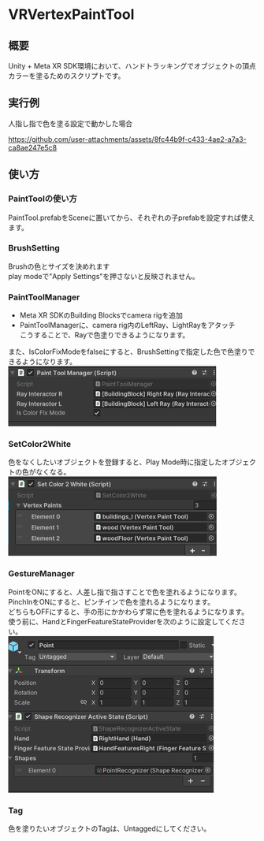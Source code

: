 # VRVertexPaintTool

## 概要
Unity + Meta XR SDK環境において、ハンドトラッキングでオブジェクトの頂点カラーを塗るためのスクリプトです。

## 実行例
人指し指で色を塗る設定で動かした場合

https://github.com/user-attachments/assets/8fc44b9f-c433-4ae2-a7a3-ca8ae247e5c8

## 使い方
### PaintToolの使い方
PaintTool.prefabをSceneに置いてから、それぞれの子prefabを設定すれば使えます。

### BrushSetting
Brushの色とサイズを決めれます  
play modeで"Apply Settings"を押さないと反映されません。  

### PaintToolManager
- Meta XR SDKのBuilding Blocksでcamera rigを追加
- PaintToolManagerに、camera rig内のLeftRay、LightRayをアタッチ  
こうすることで、Rayで色塗りできるようになります。  

また、IsColorFixModeをfalseにすると、BrushSettingで指定した色で色塗りできるようになります。  
![alt text](RayInteractor.png)  

### SetColor2White
色をなくしたいオブジェクトを登録すると、Play Mode時に指定したオブジェクトの色がなくなる。  
![alt text](SetColor2White.png)

### GestureManager
PointをONにすると、人差し指で指さすことで色を塗れるようになります。  
PinchInをONにすると、ピンチインで色を塗れるようになります。  
どちらもOFFにすると、手の形にかかわらず常に色を塗れるようになります。  
使う前に、HandとFingerFeatureStateProviderを次のように設定してください。  
![alt text](GestureManager.png)

### Tag
色を塗りたいオブジェクトのTagは、Untaggedにしてください。
